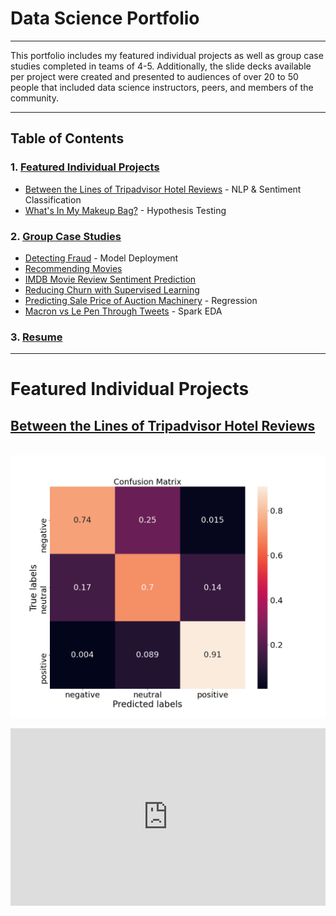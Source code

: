 # Data Science Portfolio <a name="Data-Science-Portfolio"></a>
---
<p>This portfolio includes my featured individual projects as well as group case studies completed in teams of 4-5. Additionally, the slide decks available per project were created and presented to audiences of over 20 to 50 people that included data science instructors, peers, and members of the community.</p>

___
## Table of Contents
### 1. [Featured Individual Projects](#Featured-Individual-Projects)
* [Between the Lines of Tripadvisor Hotel Reviews](#between-the-lines) - NLP & Sentiment Classification
* [What's In My Makeup Bag?](#makeup) - Hypothesis Testing

### 2. [Group Case Studies](#Group-Case-Studies)
* [Detecting Fraud](#fraud) - Model Deployment
* [Recommending Movies](#movie-rec)
* [IMDB Movie Review Sentiment Prediction](#imdb)
* [Reducing Churn with Supervised Learning](#churn)
* [Predicting Sale Price of Auction Machinery](#price) - Regression
* [Macron vs Le Pen Through Tweets](#spark) - Spark EDA

### 3. [Resume](#Resume)
___
# Featured Individual Projects <a name="Featured-Individual-Projects"></a>

<h2><a href="https://github.com/chelseanbr/between-the-lines-hotels" name="between-the-lines">Between the Lines of Tripadvisor Hotel Reviews</a>
</h2>
<br>
<img src="images/confusion_matrix_test_lstm_6epochs_20200608-07:34:50.png"/>

<style>
  .responsive-google-slides {
    position: relative;
    padding-bottom: 56.25%; /* 16:9 Ratio */
    height: 0;
    overflow: hidden;
  }
  .responsive-google-slides iframe {
    border: 0;
    position: absolute;
    top: 0;
    left: 0;
    width: 100% !important;
    height: 100% !important;
  }
</style>

<!-- <p><div class="responsive-google-slides"><div class="responsive-google-slides"><iframe src="https://docs.google.com/presentation/d/e/2PACX-1vQFJKpAtyG1DyWcIr2IuS7U5TQpnbagtCrRjk8eB05t7L7xkPNmUgTRIFEmAih0ylVdqw7MwNkSDw1P/embed?start=true&loop=true&delayms=5000"></iframe></div></p> -->

<p><div class="responsive-google-slides"><div class="responsive-google-slides"><iframe src="https://docs.google.com/presentation/d/e/2PACX-1vQFJKpAtyG1DyWcIr2IuS7U5TQpnbagtCrRjk8eB05t7L7xkPNmUgTRIFEmAih0ylVdqw7MwNkSDw1P/embed?start=true&loop=true&delayms=5000"></iframe></div></p>

<h3>Summary</h3> 
The duration of this project was about 2 weeks and it was managed through <b>agile scrum meetings.</b> I scraped 1.2 million Tripadvisor hotel reviews in 4 days to build a sentiment classifier. Then, after data preprocessing and EDA, I built and evaluated over 6 different models on their confusion matrices and improved accuracy from <70% to 88%. Finally, I deployed a long short-term memory neural network to a <a href="http://tinyurl.com/rating-predictor">web app</a> running in a TensorFlow Docker container on an AWS EC2 instance. For more details, please check out the <a href="https://github.com/chelseanbr/between-the-lines-hotels">GitHub Repo</a> and <a href="https://docs.google.com/presentation/d/1nZ9morIyqlIuJPOEAuhNwTw9m3lByksouw4KqXlmOfQ/edit?usp=sharing">Google Slides.</a>
<br><br>
<h3>Technologies</h3> 

<b>AWS EC2, Docker, Flask,</b> Jupyter Notebook, Python and libraries: <b>TensorFlow/Keras, NLTK, Scikit-Learn, BeautifulSoup4,</b> Pandas, NumPy, Matplotlib, Seaborn
<br><br>

<img src="images/wordcloud_positive.png"/>
<br><br>
<img src="images/site_pred_neg.png"/>

<h3><p align="center"> 
<a href="http://tinyurl.com/rating-predictor">[ Check out the Web App! ]</a>
</p></h3>
<br>
<hr>

<br>
<h2><a href="https://github.com/chelseanbr/Whats-In-My-Makeup-Bag" name="makeup">What's In My Makeup Bag?</a>
</h2>
<br>

<img src="images/pie_product_status.png"/>
<p><div class="responsive-google-slides"><div class="responsive-google-slides"><iframe src="https://docs.google.com/presentation/d/e/2PACX-1vTqn3CU68sORWuVN4KVUne7gcbFL3aqZDcczq8rlgDTRfQE_RDncapGnUQHfdBhGhSKOz6PbxJag41i/embed?start=true&loop=true&delayms=5000"></iframe></div></p>

<h3>Summary</h3>
This project lasted 1 week and it was also managed through agile scrum meetings. I cleaned and performed EDA on >100,000 harmful cosmetic product records. Then, I conducted hypothesis testing using Welch's t-test and found statistically significant differences across similar companies in their ratios of discontinued or reformulated products to harmful products reported. Please check out the <a href="https://github.com/chelseanbr/Whats-In-My-Makeup-Bag">GitHub Repo</a> and <a href="https://docs.google.com/presentation/d/1D423buf9mRmoyYd_Y_Px--UYyISzgiUIupycwaf3miw/edit?usp=sharing">Google Slides</a> for more info.
<br><br>
<h3>Technologies</h3> 

<b>SciPy</b>, Pandas, Matplotlib, Seaborn, Jupyter Notebook
<br><br>

<img src="images/num_products_by_company_barchart.png"/>
<br><br>
<img src="images/hyp_test_estee_chanel.png"/>

<br><br>

---
# Group Case Studies <a name="Group-Case-Studies"></a>
Thanks to my fellow teammates at Galvanize!
<br><br>

<h2><a href="https://docs.google.com/presentation/d/1N7TDh3B01rEnUJEVcMnRda2Aj2pg0AVLp4S5C2i6NK8/edit?usp=sharing" name="fraud">Detecting Fraud</a>
</h2>
<br>
<div class="responsive-google-slides"><iframe src="https://docs.google.com/presentation/d/e/2PACX-1vQOkGCa9-K4tLePO77LtGgm4FxW0Z3qiiG_sPUP6yTcbkfEIFgRora3KKZUpVZhhYKLSf_IVGYIQKie/embed?start=true&loop=true&delayms=5000"></iframe></div>

<p>
<h3>Summary</h3>
Over the course of roughly 12 hours split into two days, my team had to train and deploy a fraud classification model to a Flask web app. We performed EDA, feature engineering, double-checked for any data leakage, and handled class imbalance with undersampling. Our metrics were recall and ROC AUC to minimize false negatives. We used Grid Search for hyperparameter tuning and 5-fold cross-validation for model evaluation. Our best model was a Random Forest with test recall of 0.92 and ROC AUC of 0.98. Finally, we deployed the model, analyzed feature importances, and came up with business actions for low/medium/high risk fraud.
<br><br>
<h3>Technologies</h3> 
<b>Flask</b>, AWS EC2, Docker, Scikit-Learn, Pandas, Matplotlib, MongoDB, Jupyter Notebook
</p>

<br><br>

<h2><a href="https://docs.google.com/presentation/d/10mxPJzqnq_YypwsjY20M1ZftKIaZDRyxxnlbfJ-zcMk/edit?usp=sharing" name="movie-rec">Recommending Movies</a>
</h2>
<br>
<div class="responsive-google-slides"><iframe src="https://docs.google.com/presentation/d/e/2PACX-1vQuKXOx91joVLAbEmPRidFWk2BHPn03pPh4IPw8_FyN8ubMTcp_FAyllMQY9fFW1m3z3StP-Wnzibo5/embed?start=true&loop=true&delayms=5000"></iframe></div>

<p>
<h3>Summary</h3>
My team had roughly 12 hours split into two days to build a recommender system for movies using a MovieLens dataset. We performed EDA and found that we had a very sparse utiliy matrix. Due to the cold-start problems we faced, we used k-means to cluster movies by genre and users by demographics to build the movie recommender for users within the whole dataset. With more time, we would have tried to use matrix factorization with Spark ALS.
<br><br>
<h3>Technologies</h3> 
<b>Scikit-Learn</b>, Pandas, Matplotlib, Seaborn, Jupyter Notebook
</p>

<br><br>

<h2><a href="https://docs.google.com/presentation/d/157sQ8w0JysUSefijpaAORrjJrGq6SzjHdJTTeXWeoEQ/edit?usp=sharing" name="imdb">IMDB Movie Review Sentiment Prediction</a>
</h2>
<br>
<div class="responsive-google-slides"><iframe src="https://docs.google.com/presentation/d/e/2PACX-1vR2Udm3MjXwDG3ScwIBlHsgD_baZg0HbidxYYwhP2mfonyPwOO8GPIwthRH-g05fUgVyJHPNd3JO5wH/embed?start=true&loop=true&delayms=5000"></iframe></div>

<p>
<h3>Summary</h3>
This case study took place over roughly 6 hours in one day. We used natural language processing (NLP) to classify IMDB movie reviews as either positive or negative (neutral reviews were excluded from our dataset). We explored how different NLP techniques affected model scores and ended up with a logistic regression performing the best using a Snowball stemmer and TF-IDF features.
<br><br>
<h3>Technologies</h3> 
<b>NLTK</b>, Scikit-Learn, Pandas, Matplotlib, Seaborn, Jupyter Notebook
</p>

<br><br>

<h2><a href="https://docs.google.com/presentation/d/1g_H1GpfpihiBeJgSnZp61ADMddcC-JJz55yjfvi-7Ew/edit?usp=sharing" name="churn">Reducing Churn with Supervised Learning</a>
</h2>
<br>
<div class="responsive-google-slides"><iframe src="https://docs.google.com/presentation/d/e/2PACX-1vR92DxWd7TBQzqmVn8rH6ba0ROeHmVhmFZMkSBp9-7f5c2LBS7yncTq-0Jz9cigact8C5IuPjb-bCgN/embed?start=true&loop=true&delayms=5000"></iframe></div>

<p>
<h3>Summary</h3>
Approximately 6-hour (one day) EDA & modeling case study to reduce churn.
<br><br>
<h3>Technologies</h3> 
<b>Scikit-Learn</b>, Pandas, Matplotlib, Jupyter Notebook
</p>

<br><br>

<h2><a href="https://docs.google.com/presentation/d/1WVcawr_99BM5hdVz6aZ9d_Y0-LYXF1_aV_Y_5RDlv5A/edit?usp=sharing" name="price">Predicting Sale Price of Auction Machinery</a>
</h2>
<br>
<div class="responsive-google-slides"><iframe src="https://docs.google.com/presentation/d/e/2PACX-1vRI1uOecWy70Yo34aBiIIXx7DIICYlNu5joIgpaHjpiLNqwNb8xpIXnOGet_jmgWMNA4qrn03Tq3a1Y/embed?start=true&loop=true&delayms=5000"></iframe></div>

<p>
<h3>Summary</h3>
Roughly 6-hour (one day) EDA & modeling case study to predict sale price with regression.
<br><br>
<h3>Technologies</h3> 
<b>Scikit-Learn</b>, Pandas, Matplotlib, Jupyter Notebook
</p>

<br><br>

<h2><a href="https://docs.google.com/presentation/d/1DP2IOl3nunOTMZe26R-GYc3B_nZu7AHivER2wIWtxoQ/edit?usp=sharing" name="spark">Macron vs Le Pen Through Tweets</a>
</h2>
<br>
<div class="responsive-google-slides"><iframe src="https://docs.google.com/presentation/d/e/2PACX-1vT7M0tRBZSXJCp55UsruBZwxs2Vyr8voA8_5S1h9IuwSduvsJYAytW4z2lSEfdNzpNFlqF16v2nVfHd/embed?start=true&loop=true&delayms=5000"></iframe></div>

<p>
<h3>Summary</h3>
Approximately 6-hour (one day) EDA to also try out using Spark.
<br><br>
<h3>Technologies</h3> 
<b>Spark (PySpark)</b>, Pandas, Matplotlib, Jupyter Notebook
</p>

<br><br>

___
<br>

### More projects to come!
<br>

---
# Resume  <a name="Resume"></a>
<div class="responsive-google-slides"><iframe
     src="https://drive.google.com/file/d/1YGJWWtYpP4M6p6l0-xGvHUERRMD8Fbff/preview">
  </iframe></div>

<br><br>

[[ Back to Top ]](#Data-Science-Portfolio)